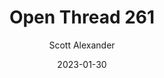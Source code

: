 ---
layout: podcast
title: "Open Thread 261"
author: Scott Alexander
description: https://astralcodexten.substack.com/p/open-thread-261
date: 2023-01-30
length: 345699
duration: 86
guid: open-thread-261
---